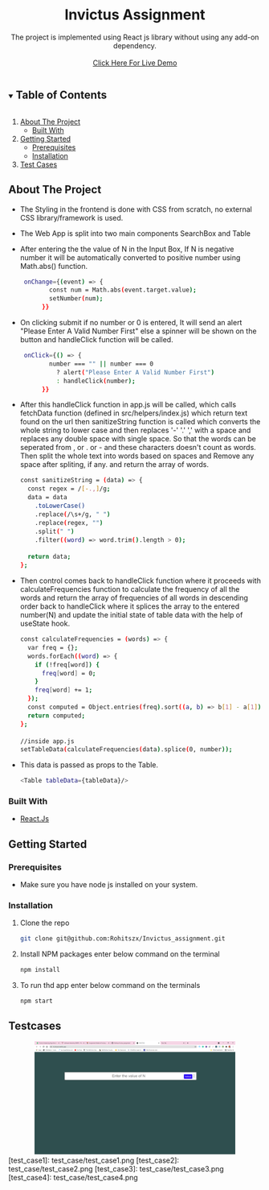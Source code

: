 <p align="center">
  <h1 align="center">Invictus Assignment</h1>

  <p align="center">
    The project is implemented using React js library without using any add-on dependency.
    <br />
    <br />
    <a href="https://invictuszx.netlify.app/">Click Here For Live Demo</a>
  </p>
</p>

<!-- TABLE OF CONTENTS -->
<details open="open">
  <summary><h2 style="display: inline-block">Table of Contents</h2></summary>
  <ol>
    <li>
      <a href="#about-the-project">About The Project</a>
      <ul>
        <li><a href="#built-with">Built With</a></li>
      </ul>
    </li>
    <li>
      <a href="#getting-started">Getting Started</a>
      <ul>
        <li><a href="#prerequisites">Prerequisites</a></li>
        <li><a href="#installation">Installation</a></li>
      </ul>
    </li>
    <li><a href="#testcases">Test Cases</a></li>
  </ol>
</details>

<!-- ABOUT THE PROJECT -->

## About The Project

- The Styling in the frontend is done with CSS from scratch, no external CSS library/framework is used.
- The Web App is split into two main components SearchBox and Table

- After entering the the value of N in the Input Box, If N is negative number it will be automatically converted to positive number using Math.abs() function.

  ```sh
   onChange={(event) => {
          const num = Math.abs(event.target.value);
          setNumber(num);
        }}

  ```

- On clicking submit if no number or 0 is entered, It will send an alert "Please Enter A Valid Number First" else a spinner will be shown on the button and handleClick function will be called.

  ```sh
   onClick={() => {
          number === "" || number === 0
            ? alert("Please Enter A Valid Number First")
            : handleClick(number);
        }}

  ```

- After this handleClick function in app.js will be called, which calls fetchData function (defined in src/helpers/index.js) which return text found on the url then sanitizeString function is called which converts the whole string to lower case and then replaces '-' '.' ',' with a space and replaces any double space with single space. So that the words can be seperated from , or . or - and these characters doesn't count as words. Then split the whole text into words based on spaces and Remove any space after spliting, if any. and return the array of words.

  ```sh
  const sanitizeString = (data) => {
    const regex = /[-.,]/g;
    data = data
      .toLowerCase()
      .replace(/\s+/g, " ")
      .replace(regex, "")
      .split(" ")
      .filter((word) => word.trim().length > 0);

    return data;
  };

  ```

- Then control comes back to handleClick function where it proceeds with calculateFrequencies function to calculate the frequency of all the words and return the array of frequencies of all words in descending order back to handleClick where it splices the array to the entered number(N) and update the initial state of table data with the help of useState hook.

  ```sh
  const calculateFrequencies = (words) => {
    var freq = {};
    words.forEach((word) => {
      if (!freq[word]) {
        freq[word] = 0;
      }
      freq[word] += 1;
    });
    const computed = Object.entries(freq).sort((a, b) => b[1] - a[1]);
    return computed;
  };

  //inside app.js
  setTableData(calculateFrequencies(data).splice(0, number));

  ```

- This data is passed as props to the Table.

  ```sh
  <Table tableData={tableData}/>
  ```

### Built With

- [React.Js](https://reactjs.org/)

<!-- GETTING STARTED -->

## Getting Started

### Prerequisites

- Make sure you have node js installed on your system.

### Installation

1. Clone the repo

   ```sh
   git clone git@github.com:Rohitszx/Invictus_assignment.git
   ```

2. Install NPM packages enter below command on the terminal

   ```sh
   npm install
   ```

3. To run thd app enter below command on the terminals

   ```sh
   npm start
   ```

<!-- Testcases -->

## Testcases


<!-- MARKDOWN LINKS & IMAGES -->
<div align="center">
    <img src="test_case/test_case1.png" width="400px"</img> 
</div>
[test_case1]: test_case/test_case1.png
[test_case2]: test_case/test_case2.png
[test_case3]: test_case/test_case3.png
[test_case4]: test_case/test_case4.png
